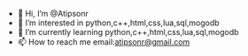 - 👋 Hi, I’m @Atipsonr
- 👀 I’m interested in python,c++,html,css,lua,sql,mogodb
- 🌱 I’m currently learning python,c++,html,css,lua,sql,mogodb
- 📫 How to reach me email:atipsonr@gmail.com

<!---
Atipsonr/Atipsonr is a ✨ special ✨ repository because its `README.md` (this file) appears on your GitHub profile.
You can click the Preview link to take a look at your changes.
--->

